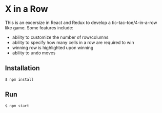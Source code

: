 # X in a Row

This is an excersize in React and Redux to develop a tic-tac-toe/4-in-a-row like game.  Some features include:

- ability to customize the number of row/columns
- ability to specify how many cells in a row are required to win
- winning row is highlighted upon winning
- ability to undo moves

## Installation

```
$ npm install
```

## Run

```
$ npm start
```
